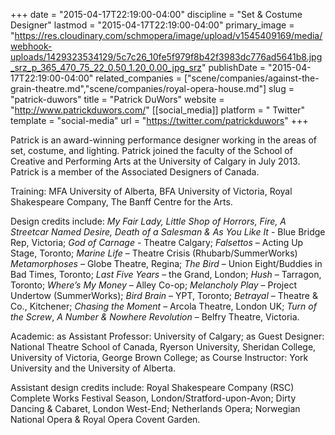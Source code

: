 +++
date = "2015-04-17T22:19:00-04:00"
discipline = "Set & Costume Designer"
lastmod = "2015-04-17T22:19:00-04:00"
primary_image = "https://res.cloudinary.com/schmopera/image/upload/v1545409169/media/webhook-uploads/1429323534129/5c7c26_10fe5f979f8b42f3983dc776ad5641b8.jpg_srz_p_365_470_75_22_0.50_1.20_0.00_jpg_srz"
publishDate = "2015-04-17T22:19:00-04:00"
related_companies = ["scene/companies/against-the-grain-theatre.md","scene/companies/royal-opera-house.md"]
slug = "patrick-duwors"
title = "Patrick DuWors"
website = "http://www.patrickduwors.com/"
[[social_media]]
platform = " Twitter"
template = "social-media"
url = "https://twitter.com/patrickduwors"
+++

Patrick is an award-winning performance designer working in the areas of set, costume, and lighting.  Patrick joined the faculty of the School of Creative and Performing Arts at the University of Calgary in July 2013.  Patrick is a member of the Associated Designers of Canada.
 
Training:  MFA  University of Alberta, BFA  University of Victoria, Royal Shakespeare Company, The Banff Centre for the Arts.
 
Design credits include:  *My Fair Lady, Little Shop of Horrors, Fire, A Streetcar Named Desire, Death of a Salesman & As You Like It* - Blue Bridge Rep, Victoria; *God of Carnage* - Theatre Calgary; *Falsettos* – Acting Up Stage, Toronto;  *Marine Life* – Theatre Crisis (Rhubarb/SummerWorks) *Metamorphoses* – Globe Theatre, Regina; *The Bird* – Union Eight/Buddies in Bad Times, Toronto; *Last Five Years* – the Grand, London; *Hush* – Tarragon, Toronto; *Where’s My Money* – Alley Co-op; *Melancholy Play* – Project Undertow (SummerWorks); *Bird Brain* – YPT, Toronto; *Betrayal* – Theatre & Co., Kitchener; *Chasing the Moment* – Arcola Theatre, London UK; *Turn of the Screw*, *A Number & Nowhere Revolution* – Belfry Theatre, Victoria.
 
Academic: as Assistant Professor: University of Calgary; as Guest Designer: National Theatre School of Canada, Ryerson University, Sheridan College, University of Victoria, George Brown College; as Course Instructor: York University and the University of Alberta.
 
Assistant design credits include: Royal Shakespeare Company (RSC) Complete Works Festival Season, London/Stratford-upon-Avon; Dirty Dancing & Cabaret, London West-End; Netherlands Opera; Norwegian National Opera & Royal Opera Covent Garden.
